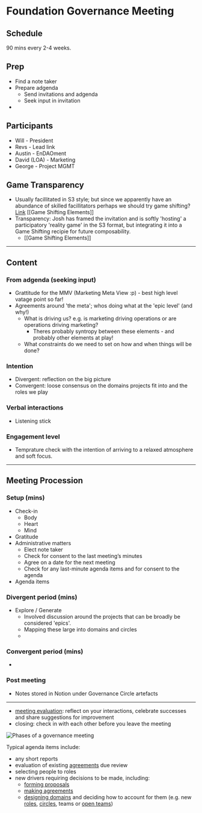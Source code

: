 # Foundation Governance Meeting

## Schedule
90 mins every 2-4 weeks.

## Prep
- Find a note taker
- Prepare adgenda 
	- Send invitations and adgenda 
	- Seek input in invitation
- 

## Participants
- Will - President
- Revs - Lead link
- Austin - EnDAOment
- David (LOA) - Marketing
- George - Project MGMT

## Game Transparency
- Usually facillitated in S3 style; but since we apparently have an abundance of skilled facillitators perhaps we should try game shifting? [Link](http://emergingleaderlabs.org/Gameshifting_Overview) [[Game Shifting Elements]]
- Transparency: Josh has framed the invitation and is softly 'hosting' a participatory 'reality game' in the S3 format, but integrating it into a Game Shifting recipie for future composability. 
	- [[Game Shifting Elements]]


---
## Content
### From adgenda (seeking input)
- Grattitude for the MMV (Marketing Meta View :p) - best high level vatage point so far!
- Agreements around 'the meta'; whos doing what at the 'epic level' (and why!)
	- What is driving us? e.g. is marketing driving operations or are operations driving marketing?
		- Theres probably syntropy between these elements - and probably other elements at play!
	- What constraints do we need to set on how and when things will be done?

### Intention
- Divergent: reflection on the big picture
- Convergent: loose consensus on the domains projects fit into and the roles we play

### Verbal interactions 
- Listening stick

### Engagement level
- Temprature check with the intention of arriving to a relaxed atmosphere and soft focus.


----
## Meeting Procession

### Setup (mins)
- Check-in
	- Body
	- Heart
	- Mind
- Gratitude
- Administrative matters
	- Elect note taker
    - Check for consent to the last meeting’s minutes
    - Agree on a date for the next meeting
    - Check for any last-minute agenda items and for consent to the agenda
- Agenda items

### Divergent period (mins)
- Explore / Generate
	- Involved discussion around the projects that can be broadly be considered 'epics'.
	- Mapping these large into domains and circles
	- 


### Convergent period (mins)
- 


### Post meeting 
- Notes stored in Notion under Governance Circle artefacts





---
-   [meeting evaluation](https://patterns.sociocracy30.org/evaluate-meetings.html): reflect on your interactions, celebrate successes and share suggestions for improvement
-   closing: check in with each other before you leave the meeting

![Phases of a governance meeting](https://patterns.sociocracy30.org/img/meetings/governance-meeting.png)

Typical agenda items include:

-   any short reports
-   evaluation of existing [agreements](https://patterns.sociocracy30.org/governance-meeting.html# "Agreement: An agreed upon guideline, process, protocol or policy designed to guide the flow of value.") due review
-   selecting people to roles
-   new drivers requiring decisions to be made, including:
    -   [forming proposals](https://patterns.sociocracy30.org/co-create-proposals.html)
    -   [making agreements](https://patterns.sociocracy30.org/consent-decision-making.html)
    -   [designing domains](https://patterns.sociocracy30.org/clarify-and-develop-domains.html) and deciding how to account for them (e.g. new [roles](https://patterns.sociocracy30.org/role.html), [circles](https://patterns.sociocracy30.org/circle.html), teams or [open teams](https://patterns.sociocracy30.org/open-team.html))